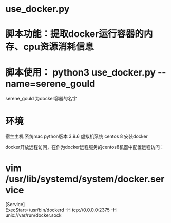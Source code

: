 # use_docker.py
# 脚本功能：提取docker运行容器的内存、cpu资源消耗信息
# 脚本使用： python3 use_docker.py --name=serene_gould 
serene_gould 为docker容器的名字
# 环境
宿主主机 系统mac
python版本 3.9.6
虚拟机系统 centos 8 安装docker

docker开放远程访问，在作为docker远程服务的centos8机器中配置远程访问：
# vim /usr/lib/systemd/system/docker.service  
[Service]  
ExecStart=/usr/bin/dockerd -H tcp://0.0.0.0:2375 -H unix://var/run/docker.sock  

